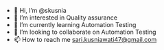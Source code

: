 - 👋 Hi, I’m @skusnia
- 👀 I’m interested in Quality assurance 
- 🌱 I’m currently learning Automation Testing 
- 💞️ I’m looking to collaborate on Automation Testing 
- 📫 How to reach me sari.kusniawati47@gmail.com

<!---
skusnia/skusnia is a ✨ special ✨ repository because its `README.md` (this file) appears on your GitHub profile.
You can click the Preview link to take a look at your changes.
--->

